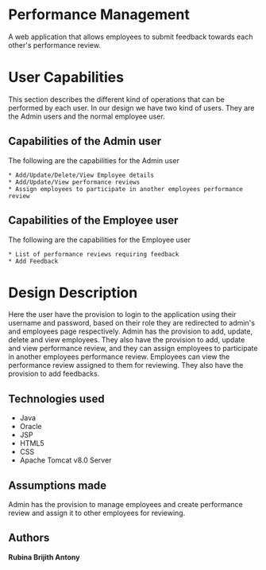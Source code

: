 # Performance Management

A web application that allows employees to submit feedback towards each other's performance review.


# User Capabilities
This section describes the different kind of operations that can be performed by each user. In our design we have two kind of users. They are the Admin users and the normal employee user.

## Capabilities of the Admin user

The following are the capabilities for the Admin user
```
* Add/Update/Delete/View Employee details
* Add/Update/View performance reviews
* Assign employees to participate in another employees performance review
```



## Capabilities of the Employee user
The following are the capabilities for the Employee user
```
* List of performance reviews requiring feedback
* Add Feedback
```

# Design Description

Here the user have the provision to login to the application using their username and password, based on their role they are redirected to admin's and employees page respectively. Admin has the provision to add, update, delete and view employees. They also have the provision to add, update and  view performance review, and they can assign employees to participate in another employees performance review.
Employees can view the performance review assigned to them for reviewing. They also have the provision to add feedbacks.


## Technologies used

* Java
* Oracle
* JSP
* HTML5
* CSS
* Apache Tomcat v8.0 Server


## Assumptions made
Admin has the provision to manage employees and create  performance review and assign it to other employees for reviewing.

## Authors

**Rubina Brijith Antony**
